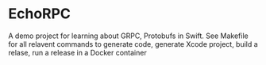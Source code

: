 # EchoRPC

A demo project for learning about GRPC, Protobufs in Swift. See Makefile for all relavent commands to generate code, generate Xcode project, build a relase, run a release in a Docker container
